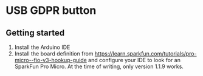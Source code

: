 USB GDPR button
=============== 

Getting started
---------------

1. Install the Arduino IDE
2. Install the board definition from https://learn.sparkfun.com/tutorials/pro-micro--fio-v3-hookup-guide and configure your IDE to look for an SparkFun Pro Micro. At the time of writing, only version 1.1.9 works.

